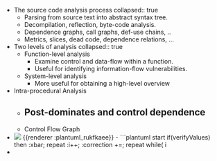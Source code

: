 - The source code analysis process
  collapsed:: true
	- Parsing from source text into abstract syntax tree.
	- Decompilation, reflection, byte-code analysis.
	- Dependence graphs, call graphs, def-use chains, ..
	- Metrics, slices, dead code, dependence relations, ...
- Two levels of analysis
  collapsed:: true
	- Function-level analysis
		- Examine control and data-flow within a function.
		- Useful for identifying information-flow vulnerabilities.
	- System-level analysis
		- More useful for obtaining a high-level overview
- Intra-procedural Analysis
	- Post-dominates and control dependence
		-
	- Control Flow Graph
- <img src="https://www.plantuml.com/plantuml/png/HOon4e8m44Jx-uehoQIm3_eBDCxO1rpWPc9WBWSgNoyKQhF5lhVBN2ogaVJL2fN-VOjfGN5i8pA5Lnkr9iMCQ1J4-vf2DwcYCvao-yiNydEKX8hbt6AGdN127cnq51IsQERZobV_yQd8OqxOhhB1rOHKm3-vYSrUvRlqHz87" />
  {{renderer :plantuml_rukfkaee}}
	- ```plantuml 
	  start
	  if(verifyValues) then
	  :xbar;
	  repeat
	  :i++;
	  :correction +=;
	  repeat while( i<begin + length)
	  :return xbar+(correction/simplezSize);
	  else 
	  :return NaN;
	  endif
	  end
	  ```
-